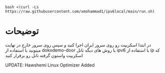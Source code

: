 ```
bash <(curl -Ls https://raw.githubusercontent.com/xmohammad1/ipv6local/main/run.sh)
```
# توضیحات
در ابتدا اسکریپت رو روی سرور ایران اجرا کنید و سپس روی سرور خارج در نهایت میتونید با استفاده از dokodemo-door یا روش های دیگه تانل ipv6 با استفاده از ip که اسکریپت واستون گرفته تانل رو برقرار کنید

UPDATE: Hawshemi Linux Optimizer Added

